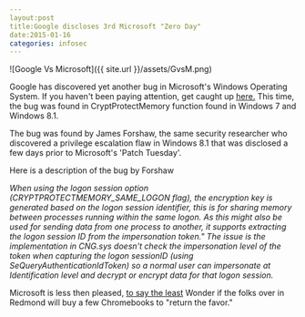 ```yaml
---
layout:post
title:Google discloses 3rd Microsoft "Zero Day" 
date:2015-01-16
categories: infosec
---
```


![Google Vs Microsoft]({{ site.url }}/assets/GvsM.png)

Google has discovered yet another bug in Microsoft's Windows Operating System. If you haven't been paying attention, get caught up [here.][zdnet]
This time, the bug was found in CryptProtectMemory function found in Windows 7 and Windows 8.1.

The bug was found by James Forshaw, the same security researcher who discovered a privilege escalation flaw in Windows 8.1 that was disclosed a few days prior to Microsoft's 'Patch Tuesday'.

Here is a description of the bug by Forshaw

*When using the logon session option (CRYPTPROTECTMEMORY_SAME_LOGON flag), the encryption key is generated based on the logon session identifier, this is for sharing memory between processes running within the same logon. As this might also be used for sending data from one process to another, it supports extracting the logon session ID from the impersonation token." The issue is the implementation in CNG.sys doesn't check the impersonation level of the token when capturing the logon sessionID (using SeQueryAuthenticationIdToken) so a normal user can impersonate at Identification level and decrypt or encrypt data for that logon session.*

Microsoft is less then pleased, [to say the least][msoft]
Wonder if the folks over in Redmond will buy a few Chromebooks to "return the favor."

[msoft]: http://blogs.technet.com/b/msrc/archive/2015/01/11/a-call-for-better-coordinated-vulnerability-disclosure.aspx
[zdnet]: http://www.zdnet.com/article/microsoft-slams-google-for-spilling-the-beans-on-windows-8-1-security-flaw/
